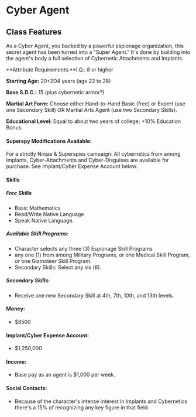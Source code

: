 Cyber Agent 
=========
Class Features
--------------
As a Cyber Agent, you backed by a powerful espionage organization, this secret agent has been turned into a "Super Agent." It's done by building into the agent's body a full selection of Cybernetic Attachments and Implants.

**Attribute Requirements:**I.Q.: 8 or higher 

**Starting Age:** 20+2D4 years (age 22 to 28) 

**Base S.D.C.:** 15 (plus cybernetic armor?) 

**Martial Art Form:** Choose either Hand-to-Hand Basic (free) or Expert (use one Secondary Skill) OR Martial Arts Agent (use two Secondary Skills). 

**Educational Level:** Equal to about two years of college; +10% Education Bonus. 

#### Superspy Modifications Available: 

For a strictly Ninjas & Superspies campaign: All cybernetics from among Implants, Cyber-Attachments and Cyber-Disguises are available for purchase. See Implant/Cyber Expense Account below. 

#### Skills
##### Free Skills
  - Basic Mathematics 
  - Read/Write Native Language 
  - Speak Native Language. 
##### Available Skill Programs: 
  - Character selects any three (3) Espionage Skill Programs   
  - any one (1) from among Military Programs, or one Medical Skill Program, or one Gizmoteer Skill Program. 
  - Secondary Skills: Select any six (6). 
##### Secondary Skills:
  - Receive one new Secondary Skill at 4th, 7th, 10th, and 13th levels.
#### Money: 
  - $8500 
#### Implant/Cyber Expense Account: 
  - $1,250,000 
#### Income: 
  - Base pay as an agent is $1,000 per week. 

#### Social Contacts: 
  - Because of the character's intense interest in Implants and Cybernetics there's a 15% of recognizing any key figure in that field. 